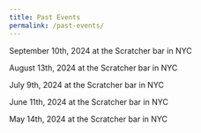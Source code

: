 ```yaml
---
title: Past Events
permalink: /past-events/
---
```


September 10th, 2024 at the Scratcher bar in NYC

August 13th, 2024 at the Scratcher bar in NYC

July 9th, 2024 at the Scratcher bar in NYC

June 11th, 2024 at the Scratcher bar in NYC

May 14th, 2024 at the Scratcher bar in NYC
